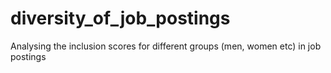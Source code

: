 # diversity_of_job_postings
Analysing the inclusion scores for different groups (men, women etc) in job postings
